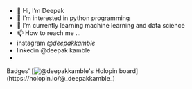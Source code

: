 - 👋 Hi, I’m Deepak
- 👀 I’m interested in python programming 
- 🌱 I’m currently learning machine learning and data science
- 📫 How to reach me ...
- instagram @_deepakkamble_
- linkedin @deepak kamble
- 

<!---
deecode15800/deecode15800 is a ✨ special ✨ repository because its `README.md` (this file) appears on your GitHub profile.
You can click the Preview link to take a look at your changes.
--->
Badges' 
[![@_deepakkamble_'s Holopin board](https://holopin.me/_deepakkamble_)](https://holopin.io/@_deepakkamble_)
